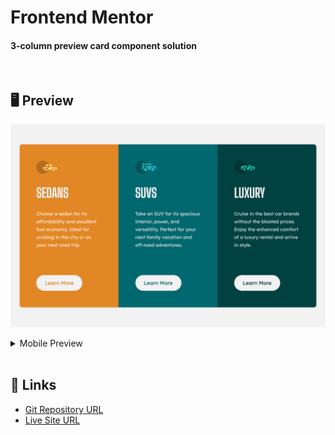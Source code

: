 # Frontend Mentor
#### 3-column preview card component solution

<br>

## 🖥 Preview
![](./images/screenshot.png)

<details markdown="1">
<summary>Mobile Preview</summary>

![](./images/screenshot2.png)

</details>

<br>

## 📎 Links
- [Git Repository URL](https://github.com/kyungeun-j/frontend-mentor-challenges/tree/master/3-column-preview-card-component)
- [Live Site URL](https://kyungeun-j.github.io/frontend-mentor-challenges/3-column-preview-card-component/)
